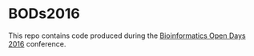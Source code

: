 # BODs2016

This repo contains code produced during the [Bioinformatics Open Days 2016](http://bioinformaticsopendays.org/) conference.
